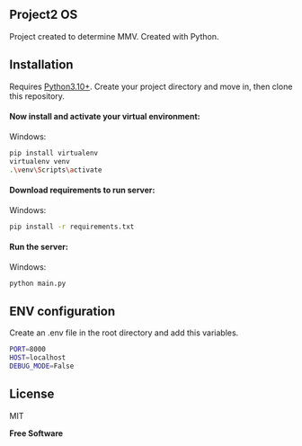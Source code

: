 ## Project2 OS

Project created to determine MMV. Created with Python.

## Installation

Requires [Python3.10+](https://www.python.org/downloads/).
Create your project directory and move in, then clone this repository.

#### Now install and activate your virtual environment:

Windows:
```sh
pip install virtualenv
virtualenv venv
.\venv\Scripts\activate
```

#### Download requirements to run server:

Windows:
```sh
pip install -r requirements.txt
```

#### Run the server:

Windows:
```sh
python main.py
```

## ENV configuration
Create an .env file in the root directory and add this variables.

```sh
PORT=8000
HOST=localhost
DEBUG_MODE=False
```

## License

MIT

**Free Software**
